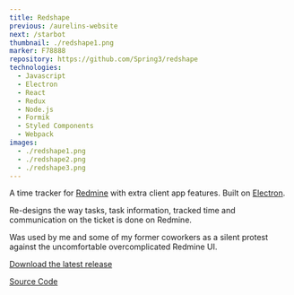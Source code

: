 ```yaml
---
title: Redshape
previous: /aurelins-website
next: /starbot
thumbnail: ./redshape1.png
marker: F78888
repository: https://github.com/Spring3/redshape
technologies:
  - Javascript
  - Electron
  - React
  - Redux
  - Node.js
  - Formik
  - Styled Components
  - Webpack
images:
  - ./redshape1.png
  - ./redshape2.png
  - ./redshape3.png
---
```


A time tracker for [Redmine](https://www.redmine.org) with extra client app features. Built on [Electron](https://github.com/electron/electron).

Re-designs the way tasks, task information, tracked time and communication on the ticket is done on Redmine.

Was used by me and some of my former coworkers as a silent protest against the uncomfortable overcomplicated Redmine UI.

[Download the latest release](https://github.com/Spring3/redshape/releases/)

[Source Code](https://github.com/Spring3/redshape)
